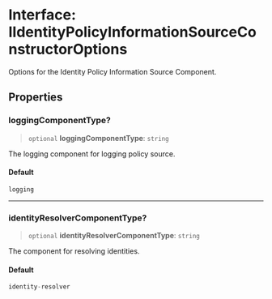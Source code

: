 # Interface: IIdentityPolicyInformationSourceConstructorOptions

Options for the Identity Policy Information Source Component.

## Properties

### loggingComponentType?

> `optional` **loggingComponentType**: `string`

The logging component for logging policy source.

#### Default

```ts
logging
```

***

### identityResolverComponentType?

> `optional` **identityResolverComponentType**: `string`

The component for resolving identities.

#### Default

```ts
identity-resolver
```
